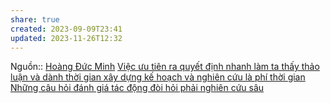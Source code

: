 ```yaml
---
share: true
created: 2023-09-09T23:41
updated: 2023-11-26T12:32
---
```


Nguồn:: [Hoàng Đức Minh](../../%CE%9E%20Ngu%E1%BB%93n/Qu%E1%BA%A3n%20l%C3%BD%20d%E1%BB%B1%20%C3%A1n,%20ph%C3%A1t%20tri%E1%BB%83n%20s%E1%BA%A3n%20ph%E1%BA%A9m,%20x%C3%A2y%20d%E1%BB%B1ng%20t%E1%BB%95%20ch%E1%BB%A9c/Ho%C3%A0ng%20%C4%90%E1%BB%A9c%20Minh.md)
[Việc ưu tiên ra quyết định nhanh làm ta thấy thảo luận và dành thời gian xây dựng kế hoạch và nghiên cứu là phí thời gian](./Vi%E1%BB%87c%20%C6%B0u%20ti%C3%AAn%20ra%20quy%E1%BA%BFt%20%C4%91%E1%BB%8Bnh%20nhanh%20l%C3%A0m%20ta%20th%E1%BA%A5y%20th%E1%BA%A3o%20lu%E1%BA%ADn%20v%C3%A0%20d%C3%A0nh%20th%E1%BB%9Di%20gian%20x%C3%A2y%20d%E1%BB%B1ng%20k%E1%BA%BF%20ho%E1%BA%A1ch%20v%C3%A0%20nghi%C3%AAn%20c%E1%BB%A9u%20l%C3%A0%20ph%C3%AD%20th%E1%BB%9Di%20gian.md)
[Những câu hỏi đánh giá tác động đòi hỏi phải nghiên cứu sâu](./Nh%E1%BB%AFng%20c%C3%A2u%20h%E1%BB%8Fi%20%C4%91%C3%A1nh%20gi%C3%A1%20t%C3%A1c%20%C4%91%E1%BB%99ng%20%C4%91%C3%B2i%20h%E1%BB%8Fi%20ph%E1%BA%A3i%20nghi%C3%AAn%20c%E1%BB%A9u%20s%C3%A2u.md)